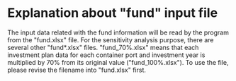 # Explanation about "fund" input file

The input data related with the fund information will be read by the program from the "fund.xlsx" file. 
For the sensitivity analysis purpose, there are several other "fund*.xlsx" files.
"fund_70%.xlsx" means that each investment plan data for each container port and investment year is multiplied by 70% from its original value ("fund_100%.xlsx").
To use the file, please revise the filename into "fund.xlsx" first.
